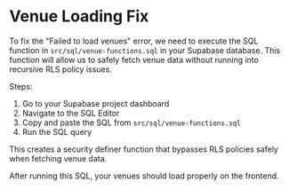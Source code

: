 
# Venue Loading Fix

To fix the "Failed to load venues" error, we need to execute the SQL function in `src/sql/venue-functions.sql` in your Supabase database. This function will allow us to safely fetch venue data without running into recursive RLS policy issues.

Steps:
1. Go to your Supabase project dashboard
2. Navigate to the SQL Editor
3. Copy and paste the SQL from `src/sql/venue-functions.sql`
4. Run the SQL query

This creates a security definer function that bypasses RLS policies safely when fetching venue data.

After running this SQL, your venues should load properly on the frontend.
